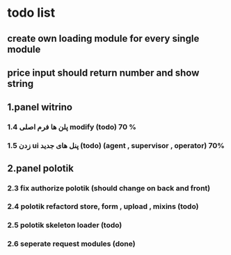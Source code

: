 # todo list

## create own loading module for every single module

## price input should return number and show string

## 1.panel witrino

### 1.4 پلن ها فرم اصلی modify (todo) 70 %

### 1.5 زدن ui پنل های جدید (todo) (agent , supervisor , operator) 70%

## 2.panel polotik

<!-- ### 2.1 barter create and edit from ui should change (todo) -->

### 2.3 fix authorize polotik (should change on back and front)

### 2.4 polotik refactord store, form , upload , mixins (todo)

### 2.5 polotik skeleton loader (todo)

### 2.6 seperate request modules (done)